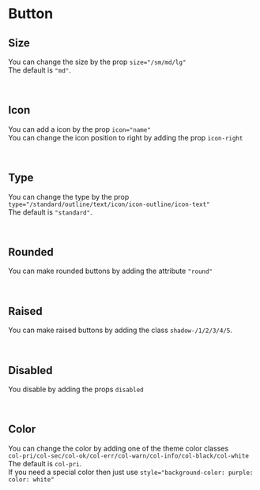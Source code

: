 # Button

## Size

You can change the size by the prop `size="/sm/md/lg"`<br>
The default is `"md"`.

<hhl-live-editor title=""  htmlCode='
      <template>
      <div class="flex items-center gap-4">
            <H_btn size="sm">SM</H_btn>
            <H_btn size="md">MD</H_btn>
            <H_btn size="lg">LG</H_btn>
      </div>
      </template>
'>
</hhl-live-editor>
<br>

## Icon

You can add a icon by the prop `icon="name"`<br>
You can change the icon position to right by adding the prop `icon-right`

<hhl-live-editor title="" htmlCode='
      <template>
      <div class="flex items-center gap-4">
            <H_btn icon="edit">ICON</H_btn>
            <H_btn icon-right icon="edit">ICON-RIGHT</H_btn>
      </div>
      </template>
'>
</hhl-live-editor>

<br>

## Type

You can change the type by the prop `type="/standard/outline/text/icon/icon-outline/icon-text"`<br>
The default is `"standard"`.

<hhl-live-editor title="" htmlCode='
      <template>
      <div class="flex items-center gap-4">
            <H_btn type="standard" icon="mail">STANDARD</H_btn>
            <H_btn type="outline" icon="mail">OUTLINE</H_btn>
            <H_btn type="text" icon="mail">TEXT</H_btn>
            <H_btn type="icon" icon="mail"></H_btn>
            <H_btn type="icon-outline" icon="mail"></H_btn>
            <H_btn type="icon-text" icon="mail"></H_btn>
      </div>
      </template>
'>
</hhl-live-editor>

<br>

## Rounded

You can make rounded buttons by adding the attribute `"round"`

<hhl-live-editor title="" htmlCode='
      <template>
       <div class="flex items-center gap-4">
            <H_btn round type="standard" icon="mail">STANDARD</H_btn>
            <H_btn round type="outline" icon="mail">OUTLINE</H_btn>
            <H_btn round type="text" icon="mail">TEXT</H_btn>
            <H_btn round type="icon" icon="mail"></H_btn>
            <H_btn round type="icon-outline" icon="mail"></H_btn>
            <H_btn round type="icon-text" icon="mail"></H_btn>
      </div>
      </template>
'>
</hhl-live-editor>

<br>

## Raised

You can make raised buttons by adding the class `shadow-/1/2/3/4/5`.

<hhl-live-editor title="" htmlCode='
      <template>
      <div class="flex items-center gap-4">
            <H_btn class="shadow-2" type="standard" icon="mail">STANDARD</H_btn>
            <H_btn class="shadow-2" type="outline" icon="mail">OUTLINE</H_btn>
            <H_btn class="shadow-2" type="text" icon="mail">TEXT</H_btn>
            <H_btn class="shadow-2" type="icon" round icon="mail"></H_btn>
            <H_btn class="shadow-2" type="icon-outline" round icon="mail"></H_btn>
            <H_btn class="shadow-2" type="icon-text" icon="mail"></H_btn>
      </div>
      </template>
'>
</hhl-live-editor>

<br>

## Disabled

You disable by adding the props `disabled`

<hhl-live-editor title="" htmlCode='
      <template>
      <div class="flex items-center gap-4">
            <H_btn disabled type="standard" icon="mail">STANDARD</H_btn>
            <H_btn disabled type="outline" icon="mail">OUTLINE</H_btn>
            <H_btn disabled type="text" icon="mail">TEXT</H_btn>
            <H_btn disabled type="icon" round icon="mail"></H_btn>
            <H_btn disabled type="icon-outline" round icon="mail"></H_btn>
            <H_btn disabled type="icon-text" icon="mail"></H_btn>
      </div>
      </template>
'>
</hhl-live-editor>

<br>

## Color

You can change the color by adding one of the theme color classes<br>
`col-pri/col-sec/col-ok/col-err/col-warn/col-info/col-black/col-white`<br>
The default is `col-pri`.<br>
If you need a special color then just use `style="background-color: purple: color: white"`

<hhl-live-editor title="" htmlCode='
      <template>
      <div class="flex items-center gap-4">
            <H_btn class="col-pri">Primery</H_btn>
            <H_btn class="col-sec">Secondary</H_btn>
            <H_btn class="col-ok">Ok</H_btn>
            <H_btn class="col-err">Error</H_btn>
            <H_btn class="col-warn">Warning</H_btn>
            <H_btn class="col-info">Information</H_btn>
            <H_btn class="col-black">Black</H_btn>
            <H_btn class="col-white">White</H_btn>
            <H_btn style="background-color: purple">White</H_btn>
      </div>
      </template>
'>
</hhl-live-editor>

<br>
